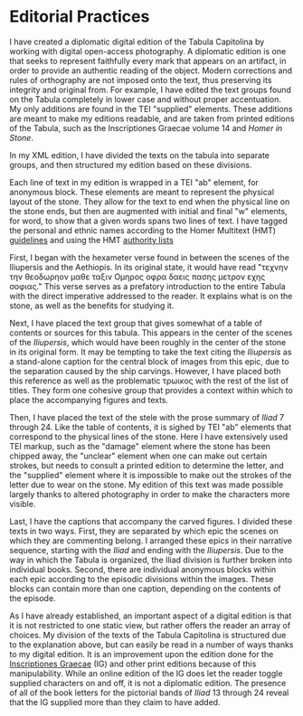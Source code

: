 # Editorial Practices

I have created a diplomatic digital edition of the Tabula Capitolina by working with digital open-access photography. A diplomatic edition is one that seeks to represent faithfully every mark that appears on an artifact, in order to provide an authentic reading of the object. Modern corrections and rules of orthography are not imposed onto the text, thus preserving its integrity and original from. For example, I have edited the text groups found on the Tabula completely in lower case and without proper accentuation. My only additions are found in the TEI "supplied" elements. These additions are meant to make my editions readable, and are taken from printed editions of the Tabula, such as the Inscriptiones Graecae volume 14 and *Homer in Stone*.

In my XML edition, I have divided the texts on the tabula into separate groups, and then structured my edition based on these divisions.

Each line of text in my edition is wrapped in a TEI "ab" element, for anonymous block. These elements are meant to represent the physical layout of the stone. They allow for the text to end when the physical line on the stone ends, but then are augmented with initial and final "w" elements, for word, to show that a given words spans two lines of text. I have tagged the personal and ethnic names according to the Homer Multitext (HMT) [guidelines](http://homermultitext.github.io/hmt-docs/) and using the HMT [authority lists](https://github.com/homermultitext/hmt-authlists/tree/master/data)

First, I began with the hexameter verse found in between the scenes of the Iliupersis and the Aethiopis. In its original state, it would have read "τεχνην την θεοδωρηον μαθε ταξιν Ομηρος οφρα δαεις πασης μετρον εχης σοφιας." This verse serves as a prefatory introduction to the entire Tabula with the direct imperative addressed to the reader. It explains what is on the stone, as well as the benefits for studying it.

Next, I have placed the text group that gives somewhat of a table of contents or sources for this tabula. This appears in the center of the scenes of the *Iliupersis*, which would have been roughly in the center of the stone in its original form. It may be tempting to take the text citing the *Iliupersis* as a stand-alone caption for the central block of images from this epic, due to the separation caused by the ship carvings. However, I have placed both this reference as well as the problematic τρωικος with the rest of the list of titles. They form one cohesive group that provides a context within which to place the accompanying figures and texts. 

Then, I have placed the text of the stele with the prose summary of *Iliad* 7 through 24. Like the table of contents, it is sighed by TEI "ab" elements that correspond to the physical lines of the stone. Here I have extensively used TEI markup, such as the "damage" element where the stone has been chipped away, the "unclear" element when one can make out certain strokes, but needs to consult a printed edition to determine the letter, and the "supplied" element where it is impossible to make out the strokes of the letter due to wear on the stone. My edition of this text was made possible largely thanks to altered photography in order to make the characters more visible.

Last, I have the captions that accompany the carved figures. I divided these texts in two ways. First, they are separated by which epic the scenes on which they are commenting belong. I arranged these epics in their narrative sequence, starting with the *Iliad* and ending with the *Iliupersis*. Due to the way in which the Tabula is organized, the Iliad division is further broken into individual books. Second, there are individual anonymous blocks within each epic according to the episodic divisions within the images. These blocks can contain more than one caption, depending on the contents of the episode.

As I have already established, an important aspect of a digital edition is that it is not restricted to one static view, but rather offers the reader an array of choices. My division of the texts of the Tabula Capitolina is structured due to the explanation above, but can easily be read in a number of ways thanks to my digital edition. It is an improvement upon the edition done for the [Inscriptiones Graecae](http://epigraphy.packhum.org/text/141269?&bookid=26&location=8) (IG) and other print editions because of this manipulability. While an online edition of the IG does let the reader toggle supplied characters on and off, it is not a diplomatic edition. The presence of all of the book letters for the pictorial bands of *Iliad* 13 through 24 reveal that the IG supplied more than they claim to have added.
